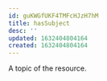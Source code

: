 ```yaml
---
id: guKWGfUKF4TMFcHJzH7hM
title: hasSubject
desc: ''
updated: 1632404804164
created: 1632404804164
---
```


A topic of the resource.
